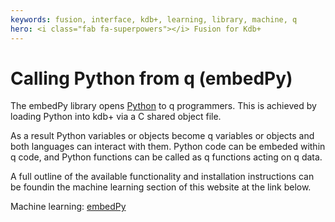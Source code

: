 ```yaml
---
keywords: fusion, interface, kdb+, learning, library, machine, q
hero: <i class="fab fa-superpowers"></i> Fusion for Kdb+
---
```


# <i class="fab fa-python"></i> Calling Python from q (embedPy)

The embedPy library opens [Python](https://python.org) to q programmers. This is achieved by loading Python into kdb+ via a C shared object file.

As a result Python variables or objects become q variables or objects and both languages can interact with them. Python code can be embeded within q code, and Python functions can be called as q functions acting on q data. 

A full outline of the available functionality and installation instructions can be foundin the machine learning section of this website at the link below.

<i class="far fa-hand-point-right"></i>
Machine learning: [embedPy](../../ml/embedpy/)
